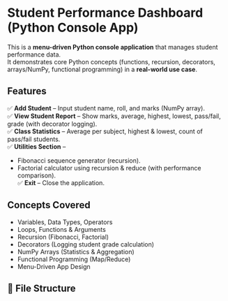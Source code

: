 #  Student Performance Dashboard (Python Console App)

This is a **menu-driven Python console application** that manages student performance data.  
It demonstrates core Python concepts (functions, recursion, decorators, arrays/NumPy, functional programming) in a **real-world use case**.  


##  Features

✅ **Add Student** – Input student name, roll, and marks (NumPy array).  
✅ **View Student Report** – Show marks, average, highest, lowest, pass/fail, grade (with decorator logging).  
✅ **Class Statistics** – Average per subject, highest & lowest, count of pass/fail students.  
✅ **Utilities Section** –  
   - Fibonacci sequence generator (recursion).  
   - Factorial calculator using recursion & reduce (with performance comparison).  
✅ **Exit** – Close the application.  


##  Concepts Covered
- Variables, Data Types, Operators  
- Loops, Functions & Arguments  
- Recursion (Fibonacci, Factorial)  
- Decorators (Logging student grade calculation)  
- NumPy Arrays (Statistics & Aggregation)  
- Functional Programming (Map/Reduce)  
- Menu-Driven App Design  


## 📂 File Structure
